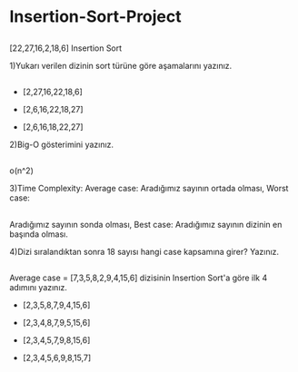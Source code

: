 # Insertion-Sort-Project

##
[22,27,16,2,18,6] Insertion Sort

1)Yukarı verilen dizinin sort türüne göre aşamalarını yazınız.
##
- [2,27,16,22,18,6]

- [2,6,16,22,18,27]

- [2,6,16,18,22,27]

2)Big-O gösterimini yazınız.
##
o(n^2)

3)Time Complexity: Average case: Aradığımız sayının ortada olması, Worst case: 
##
Aradığımız sayının sonda olması, Best case: Aradığımız sayının dizinin en başında olması.

4)Dizi sıralandıktan sonra 18 sayısı hangi case kapsamına girer? Yazınız.
##
Average case = [7,3,5,8,2,9,4,15,6] dizisinin Insertion Sort'a göre ilk 4 adımını yazınız.

- [2,3,5,8,7,9,4,15,6]

- [2,3,4,8,7,9,5,15,6]

- [2,3,4,5,7,9,8,15,6]

- [2,3,4,5,6,9,8,15,7]
